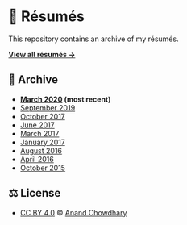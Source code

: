 # 📄 Résumés

This repository contains an archive of my résumés.

[**View all résumés →**](https://anandchowdhary.github.io/resumes/)

## 📁 Archive

- **[March 2020](./2020-03.pdf) (most recent)**
- [September 2019](./2019-09.pdf)
- [October 2017](./2017-10.pdf)
- [June 2017](./2017-06.pdf)
- [March 2017](./2017-03.pdf)
- [January 2017](./2017-01.pdf)
- [August 2016](./2016-08.pdf)
- [April 2016](./2016-04.pdf)
- [October 2015](./2015-10.pdf)

## ⚖️ License

- [CC BY 4.0](https://creativecommons.org/licenses/by/4.0/) © [Anand Chowdhary](https://anandchowdhary.com)
